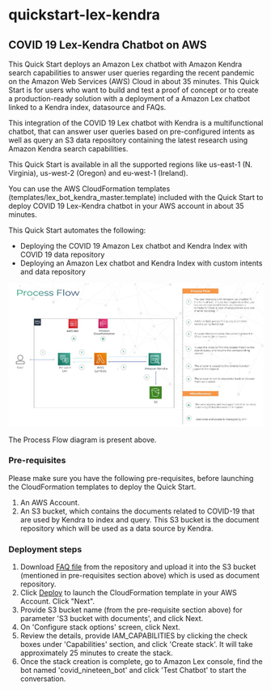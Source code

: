 # quickstart-lex-kendra
## COVID 19 Lex-Kendra Chatbot on AWS

This Quick Start deploys an Amazon Lex chatbot with Amazon Kendra search capabilities to answer user queries regarding the recent pandemic on the Amazon Web Services (AWS) Cloud in about 35 minutes.
This Quick Start is for users who want to build and test a proof of concept or to create a production-ready solution with a deployment of a Amazon Lex chatbot linked to a Kendra index, datasource and FAQs.

This integration of the COVID 19 Lex chatbot with Kendra is a multifunctional chatbot, that can answer user queries based on pre-configured intents as well as query an S3 data repository containing the latest research using Amazon Kendra search capabilities.

This Quick Start is available in all the supported regions like us-east-1 (N. Virginia), us-west-2 (Oregon) and eu-west-1 (Ireland).

You can use the AWS CloudFormation templates (templates/lex_bot_kendra_master.template) included with the Quick Start to deploy COVID 19 Lex-Kendra chatbot in your AWS account in about 35 minutes.

This Quick Start automates the following:

- Deploying the COVID 19 Amazon Lex chatbot and Kendra Index with COVID 19 data repository
- Deploying an Amazon Lex chatbot and Kendra Index with custom intents and data repository

![Process flow diagram](https://github.com/aws-quickstart/quickstart-quantiphi-lex-kendra-backend/raw/develop/Process%20Flow.jpg)

The Process Flow diagram is present above.

### Pre-requisites
Please make sure you have the following pre-requisites, before launching the CloudFormation templates to deploy the Quick Start.

1. An AWS Account.
2. An S3 bucket, which contains the documents related to COVID-19 that are used by Kendra to index and query. This S3 bucket is the document repository which will be used as a data source by Kendra.

### Deployment steps

1. Download [FAQ file](https://github.com/aws-quickstart/quickstart-quantiphi-lex-kendra-backend/blob/master/assets/FAQ-document/COVID_FAQ.csv) from the repository and upload it into the S3 bucket (mentioned in pre-requisites section above) which is used as document repository.
2. Click [Deploy](https://console.aws.amazon.com/cloudformation/home?region=us-east-1#/stacks/create/template?stackName=lex-kendra&templateURL=https://aws-quickstart.s3.amazonaws.com/quickstart-quantiphi-lex-kendra-backend/templates/lex_bot_kendra_master.template) to launch the CloudFormation template in your AWS Account. Click "Next".
3. Provide S3 bucket name (from the pre-requisite section above) for parameter 'S3 bucket with documents', and click Next.
4. On 'Configure stack options' screen, click Next.
5. Review the details, provide IAM_CAPABILITIES by clicking the check boxes under 'Capabilities' section, and click 'Create stack'. It will take approximately 25 minutes to create the stack.
5. Once the stack creation is complete, go to Amazon Lex console, find the bot named 'covid_nineteen_bot' and click 'Test Chatbot' to start the conversation.
